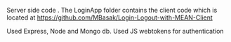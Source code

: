 Server side code . The LoginApp  folder contains the client code which is located at https://github.com/MBasak/Login-Logout-with-MEAN-Client

Used Express, Node and Mongo db.
Used JS webtokens for authentication
